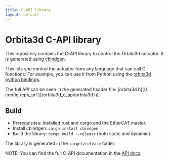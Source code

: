 ```yaml
---
title: C-API library
layout: default
---
```


# Orbita3d C-API library

This repository contains the C-API library to control the Orbita3d actuator. It is generated using [cbindgen](https://github.com/mozilla/cbindgen).

This lets you control the actuator from any language that can call C functions. For example, you can use it from Python using the [orbita3d python bindings](../python).

The full API can be seen in the generated header file: [orbita3d.h]({{ config.repo_url }}/orbita3d_c_api/orbita3d.h).

## Build
* Prerequisites: Installed rust and cargo and the EtherCAT master.
* Install cbindgen: ```cargo install cbindgen```
* Build the library: ```cargo build --release``` (both static and dynamic)

The library is generated in the `target/release` folder.

NOTE:
You can find the full C-API documentation in the [API docs](../../api/orbita3d_c_api/).
